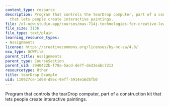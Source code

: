 ```yaml
---
content_type: resource
description: Program that controls the tearDrop computer, part of a construction kit
  that lets people create interactive paintings.
file: /ol-ocw-studio-app/courses/mas-714j-technologies-for-creative-learning-fall-2009/110927ce1d08d8ec9eff5914e16d5fb0_tearDropExample.txt
file_size: 3136
file_type: text/plain
learning_resource_types:
- Assignments
license: https://creativecommons.org/licenses/by-nc-sa/4.0/
ocw_type: OCWFile
parent_title: Assignments
parent_type: CourseSection
parent_uid: 3940422b-f70a-5acd-de7f-de33eabc7213
resourcetype: Other
title: tearDrop Example
uid: 110927ce-1d08-d8ec-9eff-5914e16d5fb0
---
```

Program that controls the tearDrop computer, part of a construction kit that lets people create interactive paintings.